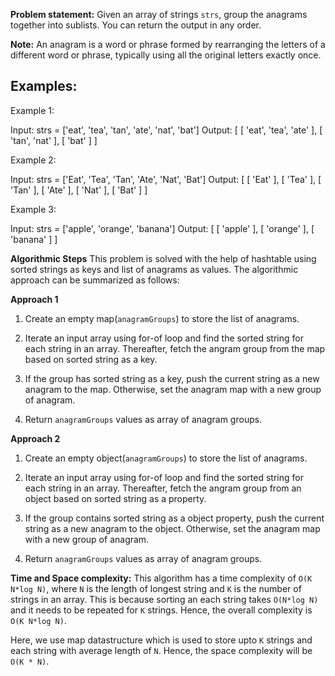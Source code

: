 **Problem statement:**
Given an array of strings `strs`, group the anagrams together into sublists. You can return the output in any order.

**Note:** An anagram is a word or phrase formed by rearranging the letters of a different word or phrase, typically using all the original letters exactly once.

## Examples:
Example 1:

Input: strs = ['eat', 'tea', 'tan', 'ate', 'nat', 'bat']
Output:  [ [ 'eat', 'tea', 'ate' ], [ 'tan', 'nat' ], [ 'bat' ] ]

Example 2: 

Input: strs = ['Eat', 'Tea', 'Tan', 'Ate', 'Nat', 'Bat']
Output:  [ [ 'Eat' ], [ 'Tea' ], [ 'Tan' ], [ 'Ate' ], [ 'Nat' ], [ 'Bat' ] ]

Example 3: 

Input: strs = ['apple', 'orange', 'banana']
Output: [ [ 'apple' ], [ 'orange' ], [ 'banana' ] ]

**Algorithmic Steps**
This problem is solved with the help of hashtable using sorted strings as keys and list of anagrams as values. The algorithmic approach can be summarized as follows: 

**Approach 1**
1. Create an empty map(`anagramGroups`) to store the list of anagrams.
    
2. Iterate an input array using for-of loop and find the sorted string for each string in an array. Thereafter, fetch the angram group from the map based on sorted string as a key. 
   
3. If the group has sorted string as a key, push the current string as a new anagram to the map. Otherwise, set the anagram map with a new group of anagram.

4. Return `anagramGroups` values as array of anagram groups.

**Approach 2**
1. Create an empty object(`anagramGroups`) to store the list of anagrams.
    
2. Iterate an input array using for-of loop and find the sorted string for each string in an array. Thereafter, fetch the angram group from an object based on sorted string as a property. 
   
3. If the group contains sorted string as a object property, push the current string as a new anagram to the object. Otherwise, set the anagram map with a new group of anagram.

4. Return `anagramGroups` values as array of anagram groups.


**Time and Space complexity:**
This algorithm has a time complexity of `O(K N*log N)`, where `N` is the length of longest string and `K` is the number of strings in an array. This is because sorting an each string takes `O(N*log N)` and it needs to be repeated for `K` strings. Hence, the overall complexity is `O(K N*log N)`.

Here, we use map datastructure which is used to store upto `K` strings and each string with average length of `N`. Hence, the space complexity will be `O(K * N)`.
